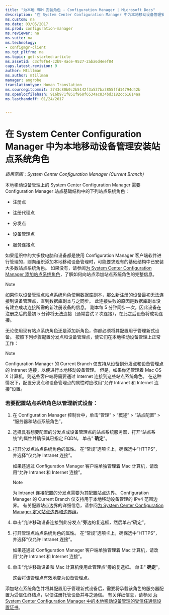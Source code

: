```yaml
---
title: "为本地 MDM 安装角色 - Configuration Manager | Microsoft Docs"
description: "在 System Center Configuration Manager 中为本地移动设备管理安装站点系统角色。"
ms.custom: na
ms.date: 03/05/2017
ms.prod: configuration-manager
ms.reviewer: na
ms.suite: na
ms.technology:
- configmgr-client
ms.tgt_pltfrm: na
ms.topic: get-started-article
ms.assetid: c3cf9f64-c2b9-4ace-9527-2aba6d4eef04
caps.latest.revision: 9
author: Mtillman
ms.author: mtillman
manager: angrobe
translationtype: Human Translation
ms.sourcegitcommit: 3743c80b0c2b5142f3a537ba3855ffd14794d42b
ms.openlocfilehash: 916b971f851f968f6534ac834bd3182cc61614aa
ms.lasthandoff: 01/24/2017


---
```

# <a name="install-site-system-roles-for-on-premises-mobile-device-management-in-system-center-configuration-manager"></a>在 System Center Configuration Manager 中为本地移动设备管理安装站点系统角色

*适用范围：System Center Configuration Manager (Current Branch)*

本地移动设备管理上的 System Center Configuration Manager 需要 Configuration Manager 站点基础结构中的下列站点系统角色：  

-   注册点  

-   注册代理点  

-   分发点  

-   设备管理点  

-   服务连接点  

 如果组织中的大多数电脑和设备都是使用 Configuration Manager 客户端软件进行管理的，则向组织添加本地移动设备管理时，可能要求现有的基础结构中已安装大多数站点系统角色。 如果没有，请参阅[为 System Center Configuration Manager 添加站点系统角色](../../core/servers/deploy/configure/add-site-system-roles.md)，了解如何向站点添加站点系统角色的完整信息。  

> [!NOTE]  
>  如果你以设备管理点站点系统角色使用数据库副本，那么新注册的设备最初无法连接到设备管理点，直到数据库副本与之同步。 此连接失败的原因是数据库副本没有建立成功连接所需的新注册设备的信息。 副本每 5 分钟同步一次，因此设备在注册之后的最初 5 分钟将无法连接（通常尝试 2 次连接），在此之后设备将成功连接。  

 无论使用现有站点系统角色还是添加新角色，你都必须将其配置用于管理新式设备。 按照下列步骤配置分发点和设备管理点，使它们在本地移动设备管理上正常工作：  

> [!NOTE]  
>  Configuration Manager 的 Current Branch 仅支持从设备到分发点和设备管理点的 Intranet 连接，以便进行本地移动设备管理。 但是，如果你还管理着 Mac OS X 计算机，则这些客户端将需要通过 Internet 连接到这些站点系统角色。 在这种情况下，配置分发点和设备管理点的属性时应改用“允许 Intranet 和 Internet 连接”设置。  

### <a name="to-configure-site-system-roles-to-manage-modern-devices"></a>若要配置站点系统角色以管理新式设备：  

1.  在 Configuration Manager 控制台中，单击“管理” > “概述” > “站点配置” > “服务器和站点系统角色”。  

2.  选择具有想要配置的分发点或设备管理点的站点系统服务器，打开“站点系统”的属性并确保其已指定 FQDN。 单击" **确定**"。  

3.  打开分发点站点系统角色的属性。 在“常规”选项卡上，确保选中“HTTPS”，并选择“仅允许 Intranet 连接”。  

     如果还通过 Configuration Manager 客户端单独管理着 Mac 计算机，请改用“允许 Intranet 和 Internet 连接”。  

    > [!NOTE]  
    >  为 Intranet 连接配置的分发点需要为其配置站点边界。 Configuration Manager 的 Current Branch 仅支持用于本地移动设备管理的 IPv4 范围边界。 有关配置站点边界的详细信息，请参阅[为 System Center Configuration Manager 定义站点边界和边界组](../../core/servers/deploy/configure/define-site-boundaries-and-boundary-groups.md)。  

4.  单击“允许移动设备连接到此分发点”旁边的复选框，然后单击“确定”。  

5.  打开管理点站点系统角色的属性。 在“常规”选项卡上，确保选中“HTTPS”，并选择“仅允许 Intranet 连接”。  

     如果还通过 Configuration Manager 客户端单独管理着 Mac 计算机，请改用“允许 Intranet 和 Internet 连接”。  

6.  单击“允许移动设备和 Mac 计算机使用此管理点”旁的复选框。 单击" **确定**"。  

     这会将该管理点有效地变为设备管理点。  

 添加站点系统角色并将其配置用于管理新式设备后，需要将承载该角色的服务器配置为受信任终结点，以便注册托管设备并与之通信。 有关详细信息，请参阅 [为 System Center Configuration Manager 中的本地移动设备管理的受信任通信设置证书](../../mdm/get-started/set-up-certificates-on-premises-mdm.md)。  


